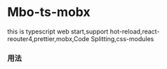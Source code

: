# Mbo-ts-mobx
this is typescript web start,support hot-reload,react-reouter4,prettier,mobx,Code Splitting,css-modules


### 用法
